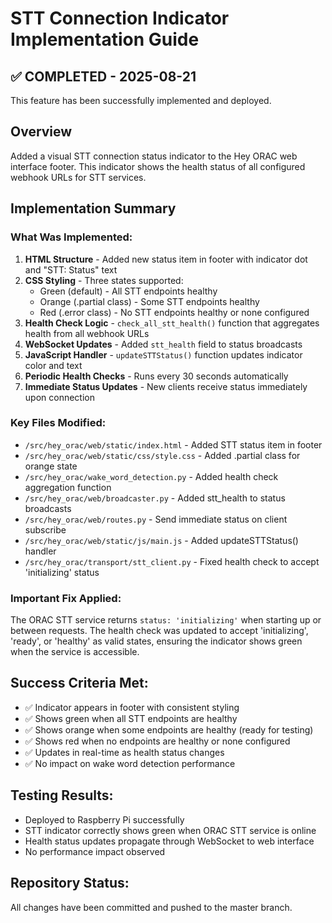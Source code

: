 # STT Connection Indicator Implementation Guide

## ✅ COMPLETED - 2025-08-21

This feature has been successfully implemented and deployed.

## Overview
Added a visual STT connection status indicator to the Hey ORAC web interface footer. This indicator shows the health status of all configured webhook URLs for STT services.

## Implementation Summary

### What Was Implemented:
1. **HTML Structure** - Added new status item in footer with indicator dot and "STT: Status" text
2. **CSS Styling** - Three states supported:
   - Green (default) - All STT endpoints healthy  
   - Orange (.partial class) - Some STT endpoints healthy
   - Red (.error class) - No STT endpoints healthy or none configured
3. **Health Check Logic** - `check_all_stt_health()` function that aggregates health from all webhook URLs
4. **WebSocket Updates** - Added `stt_health` field to status broadcasts
5. **JavaScript Handler** - `updateSTTStatus()` function updates indicator color and text
6. **Periodic Health Checks** - Runs every 30 seconds automatically
7. **Immediate Status Updates** - New clients receive status immediately upon connection

### Key Files Modified:
- `/src/hey_orac/web/static/index.html` - Added STT status item in footer
- `/src/hey_orac/web/static/css/style.css` - Added .partial class for orange state
- `/src/hey_orac/wake_word_detection.py` - Added health check aggregation function
- `/src/hey_orac/web/broadcaster.py` - Added stt_health to status broadcasts
- `/src/hey_orac/web/routes.py` - Send immediate status on client subscribe
- `/src/hey_orac/web/static/js/main.js` - Added updateSTTStatus() handler
- `/src/hey_orac/transport/stt_client.py` - Fixed health check to accept 'initializing' status

### Important Fix Applied:
The ORAC STT service returns `status: 'initializing'` when starting up or between requests. The health check was updated to accept 'initializing', 'ready', or 'healthy' as valid states, ensuring the indicator shows green when the service is accessible.

## Success Criteria Met:
- ✅ Indicator appears in footer with consistent styling
- ✅ Shows green when all STT endpoints are healthy
- ✅ Shows orange when some endpoints are healthy (ready for testing)
- ✅ Shows red when no endpoints are healthy or none configured
- ✅ Updates in real-time as health status changes
- ✅ No impact on wake word detection performance

## Testing Results:
- Deployed to Raspberry Pi successfully
- STT indicator correctly shows green when ORAC STT service is online
- Health status updates propagate through WebSocket to web interface
- No performance impact observed

## Repository Status:
All changes have been committed and pushed to the master branch.
